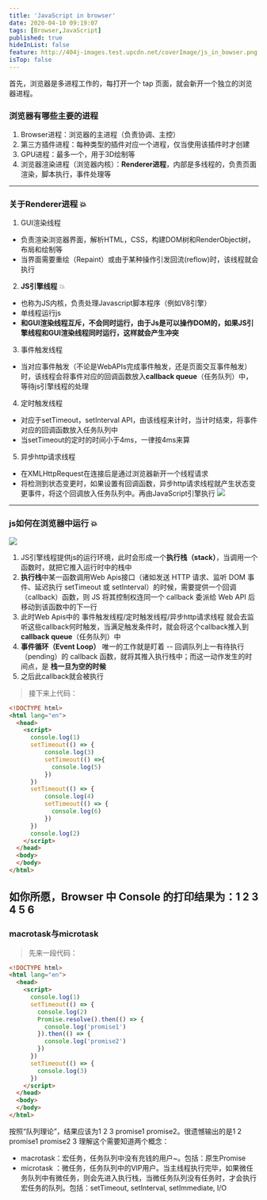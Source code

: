 ```yaml
---
title: 'JavaScript in browser'
date: 2020-04-10 09:19:07
tags: [Browser,JavaScript]
published: true
hideInList: false
feature: http://404j-images.test.upcdn.net/coverImage/js_in_bowser.png
isTop: false
---
```

首先，浏览器是多进程工作的，每打开一个 tap 页面，就会新开一个独立的浏览器进程。
### 浏览器有哪些主要的进程
1. Browser进程：浏览器的主进程（负责协调、主控）
2. 第三方插件进程：每种类型的插件对应一个进程，仅当使用该插件时才创建
3. GPU进程：最多一个，用于3D绘制等
4. 浏览器渲染进程（浏览器内核）：**Renderer进程**，内部是多线程的，负责页面渲染，脚本执行，事件处理等
---
### 关于Renderer进程 💥
1. GUI渲染线程
- 负责渲染浏览器界面，解析HTML，CSS，构建DOM树和RenderObject树，布局和绘制等
- 当界面需要重绘（Repaint）或由于某种操作引发回流(reflow)时，该线程就会执行
2. **JS引擎线程** 💥
- 也称为JS内核，负责处理Javascript脚本程序（例如V8引擎）
- 单线程运行js
- **和GUI渲染线程互斥，不会同时运行，由于Js是可以操作DOM的，如果JS引擎线程和GUI渲染线程同时运行，这样就会产生冲突**
3. 事件触发线程
- 当对应事件触发（不论是WebAPIs完成事件触发，还是页面交互事件触发）时，该线程会将事件对应的回调函数放入**callback queue**（任务队列）中，等待js引擎线程的处理
4. 定时触发线程
- 对应于setTimeout，setInterval API，由该线程来计时，当计时结束，将事件对应的回调函数放入任务队列中
- 当setTimeout的定时的时间小于4ms，一律按4ms来算
5. 异步http请求线程
- 在XMLHttpRequest在连接后是通过浏览器新开一个线程请求
- 将检测到状态变更时，如果设置有回调函数，异步http请求线程就产生状态变更事件，将这个回调放入任务队列中。再由JavaScript引擎执行
![](http://404j.fun/post-images/1586516977648.jpg)
---
### js如何在浏览器中运行 💥
![](http://404j.fun/post-images/1586742611626.jpg)
1. JS引擎线程提供js的运行环境，此时会形成一个**执行栈（stack）**，当调用一个函数时，就把它推入运行时中的栈中
2. **执行栈**中某一函数调用Web Apis接口（诸如发送 HTTP 请求、监听 DOM 事件、延迟执行 setTimeout 或 setInterval）的时候，需要提供一个回调（callback）函数，则 JS 将其控制权连同一个 callback 委派给 Web API 后移动到该函数中的下一行
3. 此时Web Apis中的 事件触发线程/定时触发线程/异步http请求线程 就会去监听这些callback何时触发，当满足触发条件时，就会将这个callback推入到**callback queue**（任务队列）中
4. **事件循环（Event Loop）** 唯一的工作就是盯着 -- 回调队列上一有待执行（pending）的 callback 函数，就将其推入执行栈中；而这一动作发生的时间点，是 **栈一旦为空的时候**
5. 之后此callback就会被执行

> 接下来上代码：
```html
<!DOCTYPE html>
<html lang="en">
  <head>
    <script>
      console.log(1)
      setTimeout(() => {
          console.log(3)
          setTimeout(() =>{
            console.log(5)
          })
      })
      setTimeout(() => {
          console.log(4)
          setTimeout(() => {
            console.log(6)
          })
      })
      console.log(2)
    </script>
  </head>
  <body>
  </body>
</html>
```
如你所愿，Browser 中 Console 的打印结果为：1 2 3 4 5 6
---
### macrotask与microtask 
> 先来一段代码：
```html
<!DOCTYPE html>
<html lang="en">
  <head>
    <script>
      console.log(1)
      setTimeout(() => {
        console.log(2)
        Promise.resolve().then(() => {
          console.log('promise1')
        }).then(() => {
          console.log('promise2')
        })
      })
      setTimeout(() => {
        console.log(3)
      })
    </script>
  </head>
  <body>
  </body>
</html>
```
按照“队列理论”，结果应该为1 2 3 promise1 promise2。很遗憾输出的是1 2 promise1 promise2 3
理解这个需要知道两个概念：
- macrotask：宏任务，任务队列中没有充钱的用户~。包括：原生Promise
- microtask ：微任务，任务队列中的VIP用户。当主线程执行完毕，如果微任务队列中有微任务，则会先进入执行栈，当微任务队列没有任务时，才会执行宏任务的队列。包括：setTimeout, setInterval, setImmediate, I/O

